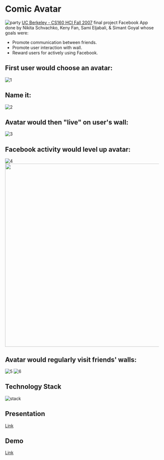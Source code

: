 # Comic Avatar 
![party](https://github.com/seljabali/comic-avatar-php-fb/blob/master/src/pics/party.jpg)
[UC Berkeley - CS160 HCI Fall 2007](https://inst.eecs.berkeley.edu/~cs160/fa07/) final project Facebook App done by Nikita Schvachko, Keny Fan, Sami Eljabali, & Simant Goyal whose goals were:
- Promote communication between friends.
- Promote user interaction with wall.
- Reward users for actively using Facebook.

## First user would choose an avatar:
![1](https://github.com/seljabali/comic-avatar-php-fb/blob/master/screen-shots/1.png)
## Name it:
![2](https://github.com/seljabali/comic-avatar-php-fb/blob/master/screen-shots/2.png)
## Avatar would then "live" on user's wall:
![3](https://github.com/seljabali/comic-avatar-php-fb/blob/master/screen-shots/3.png)
## Facebook activity would level up avatar:
![4](https://github.com/seljabali/comic-avatar-php-fb/blob/master/screen-shots/4.png)
<img src="https://github.com/seljabali/comic-avatar-php-fb/blob/master/src/pics/level2/c8lvl2.jpg" alt="" data-canonical-src="" width="600" height="600" />
## Avatar would regularly visit friends' walls:
![5](https://github.com/seljabali/comic-avatar-php-fb/blob/master/screen-shots/5.png)
![6](https://github.com/seljabali/comic-avatar-php-fb/blob/master/screen-shots/6.png)

## Technology Stack
![stack](https://github.com/seljabali/comic-avatar-php-fb/blob/master/screen-shots/stack.png)

## Presentation
[Link](https://github.com/seljabali/comic-avatar-php-fb/blob/master/demo:presentation/ComicAvatar.ppt)

## Demo
[Link](https://github.com/seljabali/comic-avatar-php-fb/blob/master/demo:presentation/ComicAvatar.wmv)
